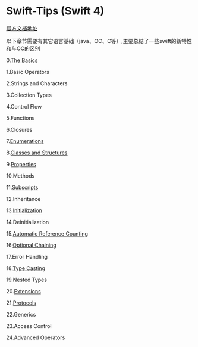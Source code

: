 # Swift-Tips (Swift 4)   
[官方文档地址](https://developer.apple.com/library/content/documentation/Swift/Conceptual/Swift_Programming_Language/)  

以下章节需要有其它语言基础（java、OC、C等）,主要总结了一些swift的新特性和与OC的区别

0.[The Basics](https://github.com/loves9/Swift-Tips/blob/master/TheBasics.md)

1.Basic Operators

2.Strings and Characters

3.Collection Types

4.Control Flow

5.Functions

6.Closures

7.[Enumerations](https://github.com/loves9/Swift-Tips/blob/master/Enumerations.md)

8.[Classes and Structures](https://github.com/loves9/Swift-Tips/blob/master/ClassesAndStructures.md)

9.[Properties](https://github.com/loves9/Swift-Tips/blob/master/Properties.md)

10.Methods

11.[Subscripts](https://github.com/loves9/Swift-Tips/blob/master/Subscripts.md)

12.Inheritance

13.[Initialization](https://github.com/loves9/Swift-Tips/blob/master/Initialization.md)

14.Deinitialization

15.[Automatic Reference Counting](https://github.com/loves9/Swift-Tips/blob/master/AutomaticReferenceCounting.md)

16.[Optional Chaining](https://github.com/loves9/Swift-Tips/blob/master/OptionalChaining.md)

17.Error Handling

18.[Type Casting](https://github.com/loves9/Swift-Tips/blob/master/TypeCasting.md)

19.Nested Types

20.[Extensions](https://github.com/loves9/Swift-Tips/blob/master/Extensions.md)

21.[Protocols](https://github.com/loves9/Swift-Tips/blob/master/Protocols.md)

22.Generics

23.Access Control

24.Advanced Operators
